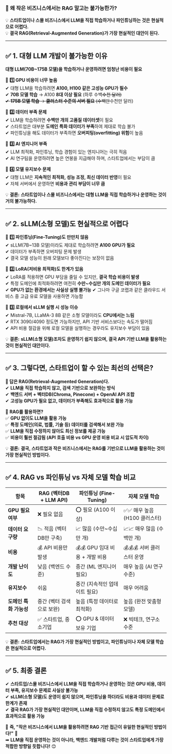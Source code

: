 ### **📌 왜 작은 비즈니스에서는 RAG 말고는 불가능한가?**

💡 **스타트업이나 스몰 비즈니스에서 LLM을 직접 학습하거나 파인튜닝하는 것은 현실적으로 어렵다.**  
💡 **결국 RAG(Retrieval-Augmented Generation)가 가장 현실적인 대안이 된다.**

---

## **✅ 1. 대형 LLM 개발이 불가능한 이유**

**대형 LLM(70B~175B 모델)을 학습하거나 운영하려면 엄청난 비용이 필요**

📌 **1️⃣ GPU 비용이 너무 높음**  
✔ 대형 LLM을 학습하려면 **A100, H100 같은 고성능 GPU가 필수**  
✔ **70B 모델 학습** → A100 **8대 이상 필요** (하루 수백~~수천 달러)  
✔ **175B 모델 학습** → **클러스터 수준의 서버 필요** (수백만~~수천만 달러)

📌 **2️⃣ 데이터 부족 문제**  
✔ LLM을 학습하려면 **수백만 개의 고품질 데이터셋**이 필요  
✔ 스타트업은 대부분 **도메인 특화 데이터가 부족**하여 제대로 학습 불가  
✔ 파인튜닝을 해도 데이터가 부족하면 **오버피팅(overfitting) 위험**이 높음

📌 **3️⃣ AI 엔지니어 부족**  
✔ LLM 최적화, 파인튜닝, 학습 경험이 있는 엔지니어는 극히 적음  
✔ AI 연구팀을 운영하려면 높은 연봉을 지급해야 하며, 스타트업에서는 부담이 큼

📌 **4️⃣ 모델 유지보수 문제**  
✔ 대형 LLM은 **지속적인 최적화, 성능 조정, 최신 데이터 반영**이 필요  
✔ 자체 서버에서 운영하면 **비용과 관리 부담이 너무 큼**

💡 **결론:** **스타트업이나 스몰 비즈니스에서는 대형 LLM을 직접 학습하거나 운영하는 것이 거의 불가능하다.**

---

## **✅ 2. sLLM(소형 모델)도 현실적으로 어렵다**

📌 **1️⃣ 파인튜닝(Fine-Tuning)도 만만치 않음**  
✔ sLLM(7B~13B 모델)이라도 제대로 학습하려면 **A100 GPU가 필요**  
✔ 데이터가 부족하면 오버피팅 문제 발생  
✔ 결국 모델 성능이 원래 모델보다 좋아진다는 보장이 없음

📌 **2️⃣ LoRA(저비용 최적화)도 한계가 있음**  
✔ LoRA를 적용하면 GPU 부담을 줄일 수 있지만, **결국 학습 비용이 발생**  
✔ 특정 도메인에 최적화하려면 여전히 **수만~수십만 개의 도메인 데이터가 필요**  
✔ **GPU가 없는 환경에서는 사실상 실행 불가능**
✔ 그나마 구글 코랩과 같은 클라우드 서비스 중 고급 유료 모델을 사용하면 가능함

📌 **3️⃣ 로컬에서 sLLM 실행 시 성능 이슈**  
✔ Mistral-7B, LLaMA-3 8B 같은 소형 모델이라도 **CPU에서는 느림**  
✔ RTX 3090/4090 정도면 가능하지만, API 기반 서비스보다는 속도가 떨어짐  
✔ API 비용 절감을 위해 로컬 모델을 실행하는 경우라도 유지보수 부담이 있음

💡 **결론:** **sLLM(소형 모델)조차도 운영하기 쉽지 않으며, 결국 API 기반 LLM을 활용하는 것이 현실적인 대안이다.**

---

## **✅ 3. 그렇다면, 스타트업이 할 수 있는 최선의 선택은?**

**📌 답은 RAG(Retrieval-Augmented Generation)다.**  
✔ **LLM을 직접 학습하지 않고, 검색 기반으로 보완하는 방식**  
✔ **백엔드 서버 + 벡터DB(Chroma, Pinecone) + OpenAI API 조합**  
✔ **고성능 GPU가 필요 없고, 데이터가 부족해도 효과적으로 활용 가능**

📌 **RAG를 활용하면?**  
✅ **GPU 없이도 LLM을 활용 가능**  
✅ **특정 도메인(의료, 법률, 기술 등) 데이터를 검색해서 보완 가능**  
✅ **LLM을 직접 수정하지 않아도 최신 정보를 제공 가능**  
✅ **비용이 훨씬 절감됨 (API 호출 비용 vs GPU 운영 비용 비교 시 압도적 차이)**

💡 **결론:** **결국, 스타트업과 작은 비즈니스에서는 RAG를 기반으로 LLM을 활용하는 것이 가장 현실적인 방법이다.**

---

## **✅ 4. RAG vs 파인튜닝 vs 자체 모델 학습 비교**

|**항목**|**RAG (벡터DB + LLM API)**|**파인튜닝 (Fine-Tuning)**|**자체 모델 학습**|
|---|---|---|---|
|**GPU 필요 여부**|❌ 필요 없음|⭕ 필요 (A100 이상)|✅✅ 매우 높음 (H100 클러스터)|
|**데이터 요구량**|📉 적음 (벡터DB만 구축)|📈 많음 (수만~수십만 개)|📈📈 매우 많음 (수백만 개)|
|**비용**|💰 API 비용만 발생|💰💰 GPU 임대 비용 + 개발 비용|💰💰💰 서버 클러스터 운영|
|**개발 난이도**|낮음 (백엔드 수준)|중간 (ML 엔지니어 필요)|매우 높음 (AI 연구 수준)|
|**유지보수**|쉬움|중간 (지속적인 업데이트 필요)|매우 어려움|
|**도메인 특화 가능성**|중간 (벡터 검색으로 보완)|높음 (특정 데이터로 최적화)|높음 (완전 맞춤형 모델)|
|**추천 대상**|✅ 스타트업, 중소기업|⭕ GPU & 데이터 보유 기업|❌ 빅테크, 연구소 수준|

💡 **결론:** **스타트업에서는 RAG가 가장 현실적인 방법이고, 파인튜닝이나 자체 모델 학습은 현실적으로 어렵다.**

---

## **✅ 5. 최종 결론**

✔ **스타트업/스몰 비즈니스에서 LLM을 직접 학습하거나 운영하는 것은 GPU 비용, 데이터 부족, 유지보수 문제로 사실상 불가능**  
✔ **sLLM(소형 모델)도 운영이 쉽지 않으며, 파인튜닝을 하더라도 비용과 데이터 문제로 한계가 존재**  
✔ **결국 RAG가 가장 현실적인 대안이며, LLM을 직접 수정하지 않고도 특정 도메인에서 효과적으로 활용 가능**

📌 **즉, "작은 비즈니스에서 LLM을 활용하려면 RAG 기반 접근이 유일한 현실적인 방법이다!"** 🚀  
➡ **LLM을 직접 운영하는 것이 아니라, 백엔드 개발처럼 다루는 것이 스타트업에게 가장 적합한 방향일 듯합니다!** 😊